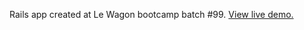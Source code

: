 Rails app created at Le Wagon bootcamp batch #99. [View live demo.](https://guided-stories.herokuapp.com)
